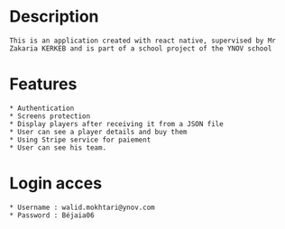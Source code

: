 # Description
    This is an application created with react native, supervised by Mr Zakaria KERKEB and is part of a school project of the YNOV school

# Features 
    * Authentication
    * Screens protection 
    * Display players after receiving it from a JSON file
    * User can see a player details and buy them
    * Using Stripe service for paiement
    * User can see his team.
# Login acces
    * Username : walid.mokhtari@ynov.com
    * Password : Béjaia06